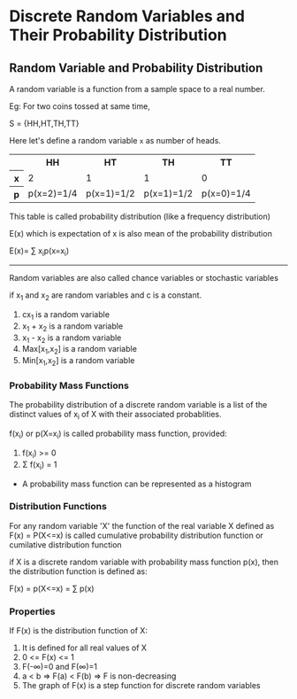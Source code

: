 # Discrete Random Variables and Their Probability Distribution

## Random Variable and Probability Distribution

A random variable is a function from a sample space to a real number.

Eg: For two coins tossed at same time,

S = {HH,HT,TH,TT}

Here let's define a random variable ```x``` as number of heads.

<table>
<tr><th></th><th>HH</th><th>HT</th><th>TH</th><th>TT</th></tr>
<tr><th>x</th><td>2</td><td>1</td><td>1</td><td>0</td></tr>
<tr><th>p</th><td>p(x=2)=1/4</td><td>p(x=1)=1/2</td><td>p(x=1)=1/2</td><td>p(x=0)=1/4</td></tr>
</table>

This table is called probability distribution (like a frequency distribution)

E(x) which is expectation of x is also mean of the probability distribution

E(x)= ∑ x<sub>i</sub>p(x=x<sub>i</sub>)

<hr>


Random variables are also called chance variables or stochastic variables

if x<sub>1</sub> and x<sub>2</sub> are random variables and c is a constant.

1. cx<sub>1</sub> is a random variable
2. x<sub>1</sub> + x<sub>2</sub> is a random variable
3. x<sub>1</sub> - x<sub>2</sub> is a random variable
4. Max[x<sub>1</sub>,x<sub>2</sub>] is a random variable
5. Min[x<sub>1</sub>,x<sub>2</sub>] is a random variable

### Probability Mass Functions

The probability distribution of a discrete random variable is a list of the distinct values of x<sub>i</sub> of X with their associated probablities.

f(x<sub>i</sub>) or p(X=x<sub>i</sub>) is called probability mass function, provided:

1. f(x<sub>i</sub>) >= 0
2. Σ f(x<sub>i</sub>) = 1

* A probability mass function can be represented as a histogram

### Distribution Functions

For any random variable 'X' the function of the real variable X defined as
 F(x) = P(X<=x) is called cumulative probability distribution function or cumilative distribution function

 if X is a discrete random variable with probability mass function p(x), then the distribution function is defined as:

 F(x) = p(X<=x) = ∑ p(x)

 ### Properties

 If F(x) is the distribution function of X:

 1. It is defined for all real values of X
 2. 0 <= F(x) <= 1 
 3. F(-∞)=0 and F(∞)=1
 4. a < b => F(a) < F(b) => F is non-decreasing
 5. The graph of F(x) is a step function for discrete random variables


 